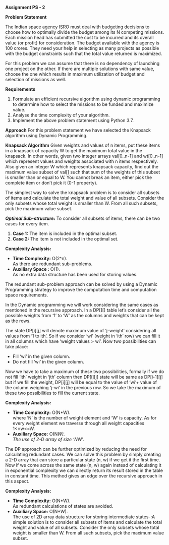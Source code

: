 
**Assignment PS - 2**

**Problem Statement**

The Indian space agency ISRO must deal with budgeting decisions to choose how to optimally divide the budget among its N competing missions. Each mission head has submitted the cost to be incurred and its overall value (or profit) for consideration. The budget available with the agency is 100 crores. They need your help in selecting as many projects
as possible with the budget constraints such that the total value returned is maximized.

For this problem we can assume that there is no dependency of launching one project on the other. If there are multiple solutions with same value, choose the one which results in maximum utilization of budget and selection of missions as well.

**Requirements**
1. Formulate an efficient recursive algorithm using dynamic programming to determine
how to select the missions to be funded and maximize value.
2. Analyse the time complexity of your algorithm.
3. Implement the above problem statement using Python 3.7.

**Approach**
For this problem statement we have selected the Knapsack algorithm using Dynamic Programming.

**Knapsack Algorithm**
Given weights and values of n items, put these items in a knapsack of capacity W to get the maximum total value in the knapsack. In other words, given two integer arrays val[0..n-1] and wt[0..n-1] which represent values and weights associated with n items respectively. Also given an integer W which represents knapsack capacity, find out the maximum value subset of val[] such that sum of the weights of this subset is smaller than or equal to W. You cannot break an item, either pick the complete item or don’t pick it (0-1 property).

The simplest way to solve the knapsack problem is to consider all subsets of items and calculate the total weight and value of all subsets. Consider the only subsets whose total weight is smaller than W. From all such subsets, pick the maximum value subset.

**_Optimal Sub-structure_:**  To consider all subsets of items, there can be two cases for every item.

1.  **Case 1:**  The item is included in the optimal subset.
2.  **Case 2:**  The item is not included in the optimal set.

**Complexity Analysis:**

-   **Time Complexity:**  O(2^n).  
    As there are redundant sub-problems.
-   **Auxiliary Space :** O(1).  
    As no extra data structure has been used for storing values.

The redundant sub-problem approach can be solved by using a Dynamic Programming strategy to improve the computation time and computation space requirements.

In the Dynamic programming we will work considering the same cases as mentioned in the recursive approach. In a DP[][] table let’s consider all the possible weights from ‘1’ to ‘W’ as the columns and weights that can be kept as the rows.  

The state DP[i][j] will denote maximum value of ‘j-weight’ considering all values from ‘1 to ith’. So if we consider ‘wi’ (weight in ‘ith’ row) we can fill it in all columns which have ‘weight values > wi’. Now two possibilities can take place:

-   Fill ‘wi’ in the given column.
-   Do not fill ‘wi’ in the given column.

Now we have to take a maximum of these two possibilities, formally if we do not fill ‘ith’ weight in ‘jth’ column then DP[i][j] state will be same as DP[i-1][j] but if we fill the weight, DP[i][j] will be equal to the value of ‘wi’+ value of the column weighing ‘j-wi’ in the previous row. So we take the maximum of these two possibilities to fill the current state. 

**Complexity Analysis:**

-   **Time Complexity:**  O(N*W).  
    where ‘N’ is the number of weight element and ‘W’ is capacity. As for every weight element we traverse through all weight capacities 1<=w<=W.
-   **Auxiliary Space:**  O(N*W).  
    The use of 2-D array of size ‘N*W’.

The DP approach can be further optimized by reducing the need for calculating redundant cases. We can solve this problem by simply creating a 2-D array that can store a particular state (n, w) if we get it the first time. Now if we come across the same state (n, w) again instead of calculating it in exponential complexity we can directly return its result stored in the table in constant time. This method gives an edge over the recursive approach in this aspect.

**Complexity Analysis:**

-   **Time Complexity:**  O(N*W).  
    As redundant calculations of states are avoided.
-   **Auxiliary Space:**  O(N*W).  
    The use of 2D array data structure for storing intermediate states-:A simple solution is to consider all subsets of items and calculate the total weight and value of all subsets. Consider the only subsets whose total weight is smaller than W. From all such subsets, pick the maximum value subset.